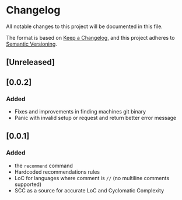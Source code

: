 # Changelog
All notable changes to this project will be documented in this file.

The format is based on [Keep a Changelog](https://keepachangelog.com/en/1.0.0/),
and this project adheres to [Semantic Versioning](https://semver.org/spec/v2.0.0.html).

## [Unreleased]

## [0.0.2]
### Added
- Fixes and improvements in finding machines git binary
- Panic with invalid setup or request and return better error message

## [0.0.1]
### Added
- the `recommend` command
- Hardcoded recommendations rules
- LoC for languages where comment is `//` (no multiline comments supported)
- SCC as a source for accurate LoC and Cyclomatic Complexity
